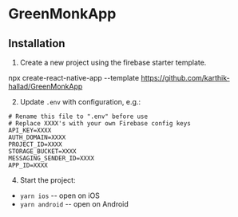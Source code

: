 ﻿# GreenMonkApp

## Installation

1. Create a new project using the firebase starter template.


npx create-react-native-app --template https://github.com/karthik-hallad/GreenMonkApp



2. Update `.env` with configuration, e.g.:

```shell
# Rename this file to ".env" before use
# Replace XXXX's with your own Firebase config keys
API_KEY=XXXX
AUTH_DOMAIN=XXXX
PROJECT_ID=XXXX
STORAGE_BUCKET=XXXX
MESSAGING_SENDER_ID=XXXX
APP_ID=XXXX
```

4. Start the project:

- `yarn ios` -- open on iOS
- `yarn android` -- open on Android
